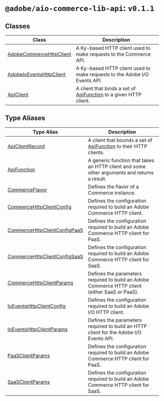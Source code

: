 # `@adobe/aio-commerce-lib-api`: `v0.1.1`

## Classes

| Class                                                         | Description                                                                                     |
| ------------------------------------------------------------- | ----------------------------------------------------------------------------------------------- |
| [AdobeCommerceHttpClient](classes/AdobeCommerceHttpClient.md) | A Ky-based HTTP client used to make requests to the Commerce API.                               |
| [AdobeIoEventsHttpClient](classes/AdobeIoEventsHttpClient.md) | A Ky-based HTTP client used to make requests to the Adobe I/O Events API.                       |
| [ApiClient](classes/ApiClient.md)                             | A client that binds a set of [ApiFunction](type-aliases/ApiFunction.md) to a given HTTP client. |

## Type Aliases

| Type Alias                                                                   | Description                                                                                     |
| ---------------------------------------------------------------------------- | ----------------------------------------------------------------------------------------------- |
| [ApiClientRecord](type-aliases/ApiClientRecord.md)                           | A client that bounds a set of [ApiFunction](type-aliases/ApiFunction.md) to their HTTP clients. |
| [ApiFunction](type-aliases/ApiFunction.md)                                   | A generic function that takes an HTTP client and some other arguments and returns a result.     |
| [CommerceFlavor](type-aliases/CommerceFlavor.md)                             | Defines the flavor of a Commerce instance.                                                      |
| [CommerceHttpClientConfig](type-aliases/CommerceHttpClientConfig.md)         | Defines the configuration required to build an Adobe Commerce HTTP client.                      |
| [CommerceHttpClientConfigPaaS](type-aliases/CommerceHttpClientConfigPaaS.md) | Defines the configuration required to build an Adobe Commerce HTTP client for PaaS.             |
| [CommerceHttpClientConfigSaaS](type-aliases/CommerceHttpClientConfigSaaS.md) | Defines the configuration required to build an Adobe Commerce HTTP client for SaaS.             |
| [CommerceHttpClientParams](type-aliases/CommerceHttpClientParams.md)         | Defines the parameters required to build an Adobe Commerce HTTP client (either SaaS or PaaS).   |
| [IoEventsHttpClientConfig](type-aliases/IoEventsHttpClientConfig.md)         | Defines the configuration required to build an Adobe I/O HTTP client.                           |
| [IoEventsHttpClientParams](type-aliases/IoEventsHttpClientParams.md)         | Defines the parameters required to build an HTTP client for the Adobe I/O Events API.           |
| [PaaSClientParams](type-aliases/PaaSClientParams.md)                         | Defines the configuration required to build an Adobe Commerce HTTP client for PaaS.             |
| [SaaSClientParams](type-aliases/SaaSClientParams.md)                         | Defines the configuration required to build an Adobe Commerce HTTP client for SaaS.             |
